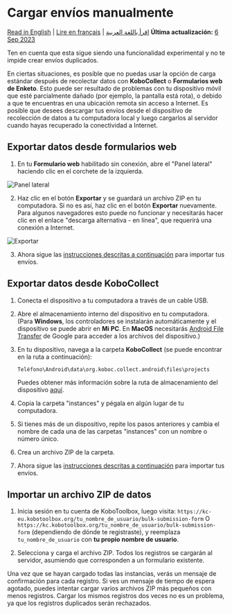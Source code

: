 # Cargar envíos manualmente
<a href="../manual_upload.html">Read in English</a> | <a href="../fr/manual_upload.html">Lire en français</a> | <a href="../ar/manual_upload.html">اقرأ باللغة العربية</a>
**Última actualización:** <a href="https://github.com/kobotoolbox/docs/blob/20273bf768ef8d800b55bacef5af057845b1559d/source/manual_upload.md" class="reference">6 Sep 2023</a>

<p class="note">Ten en cuenta que esta sigue siendo una funcionalidad experimental y no te impide crear envíos duplicados.</p>

En ciertas situaciones, es posible que no puedas usar la opción de carga estándar después de recolectar datos con **KoboCollect** o **Formularios web de Enketo**. Esto puede ser resultado de problemas con tu dispositivo móvil que esté parcialmente dañado (por ejemplo, la pantalla está rota), o debido a que te encuentras en una ubicación remota sin acceso a Internet. Es posible que desees descargar tus envíos desde el dispositivo de recolección de datos a tu computadora local y luego cargarlos al servidor cuando hayas recuperado la conectividad a Internet.

## Exportar datos desde formularios web

1. En tu **Formulario web** habilitado sin conexión, abre el "Panel lateral" haciendo clic en el corchete de la izquierda.

![Panel lateral](/images/manual_upload/Side_Panel.png)

2. Haz clic en el botón **Exportar** y se guardará un archivo ZIP en tu computadora. Si no es así, haz clic en el botón **Exportar** nuevamente. Para algunos navegadores esto puede no funcionar y necesitarás hacer clic en el enlace "descarga alternativa - en línea", que requerirá una conexión a Internet.

![Exportar](/images/manual_upload/Export.png)

3. Ahora sigue las [instrucciones descritas a continuación](#importar-un-archivo-zip-de-datos) para importar tus envíos.

## Exportar datos desde KoboCollect

1. Conecta el dispositivo a tu computadora a través de un cable USB.

2. Abre el almacenamiento interno del dispositivo en tu computadora. (Para **Windows**, los controladores se instalarán automáticamente y el dispositivo se puede abrir en **Mi PC**. En **MacOS** necesitarás [Android File Transfer](https://www.android.com/intl/en_us/filetransfer/) de Google para acceder a los archivos del dispositivo.)

3. En tu dispositivo, navega a la carpeta **KoboCollect** (se puede encontrar en la ruta a continuación):

    `Teléfono\Android\data\org.koboc.collect.android\files\projects`

    Puedes obtener más información sobre la ruta de almacenamiento del dispositivo [aquí](transferring_forms.md).

4. Copia la carpeta "instances" y pégala en algún lugar de tu computadora.

5. Si tienes más de un dispositivo, repite los pasos anteriores y cambia el nombre de cada una de las carpetas "instances" con un nombre o número único.

6. Crea un archivo ZIP de la carpeta.

7. Ahora sigue las [instrucciones descritas a continuación](#importar-un-archivo-zip-de-datos) para importar tus envíos.

## Importar un archivo ZIP de datos

1. Inicia sesión en tu cuenta de KoboToolbox, luego visita:
   `https://kc-eu.kobotoolbox.org/tu_nombre_de_usuario/bulk-submission-form` O
   `https://kc.kobotoolbox.org/tu_nombre_de_usuario/bulk-submission-form` (dependiendo de dónde te registraste), y reemplaza `tu_nombre_de_usuario` con **tu propio nombre de usuario**.

2. Selecciona y carga el archivo ZIP. Todos los registros se cargarán al servidor, asumiendo que corresponden a un formulario existente.

Una vez que se hayan cargado todas las instancias, verás un mensaje de confirmación para cada registro. Si ves un mensaje de tiempo de espera agotado, puedes intentar cargar varios archivos ZIP más pequeños con menos registros. Cargar los mismos registros dos veces no es un problema, ya que los registros duplicados serán rechazados.